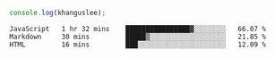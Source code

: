 ```js
console.log(khanguslee);
```

<!--START_SECTION:waka-->

```text
JavaScript   1 hr 32 mins    ████████████████▓░░░░░░░░   66.07 %
Markdown     30 mins         █████▒░░░░░░░░░░░░░░░░░░░   21.85 %
HTML         16 mins         ███░░░░░░░░░░░░░░░░░░░░░░   12.09 %
```

<!--END_SECTION:waka-->

<!--
**khanguslee/khanguslee** is a ✨ _special_ ✨ repository because its `README.md` (this file) appears on your GitHub profile.

Here are some ideas to get you started:

- 🔭 I’m currently working on ...
- 🌱 I’m currently learning ...
- 👯 I’m looking to collaborate on ...
- 🤔 I’m looking for help with ...
- 💬 Ask me about ...
- 📫 How to reach me: ...
- 😄 Pronouns: ...
- ⚡ Fun fact: ...
-->
